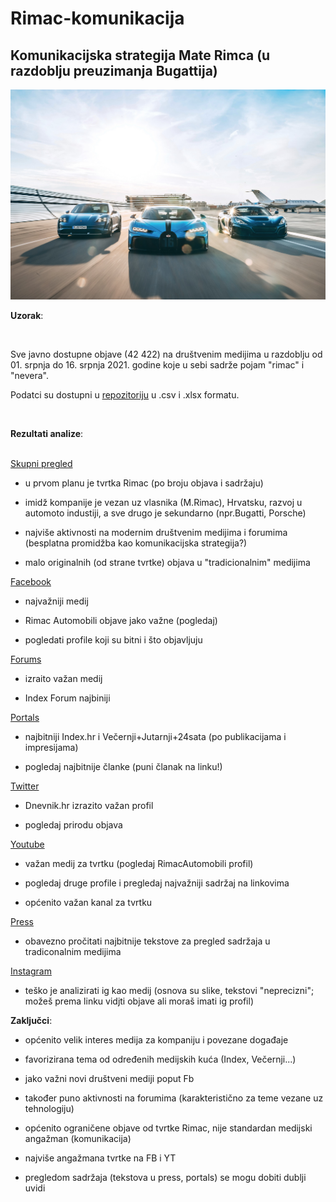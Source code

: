 # Rimac-komunikacija


## Komunikacijska strategija Mate Rimca (u razdoblju preuzimanja Bugattija)


<p align="center">
  <img src="./foto.jpg" width="750" title="hover text">
</p>


 
**Uzorak**:

<br>

Sve javno dostupne objave (42 422) na društvenim medijima u razdoblju od 01. srpnja do 16. srpnja 2021. godine koje u sebi sadrže pojam "rimac" i "nevera".

Podatci su dostupni u [repozitoriju](https://github.com/lusiki/Rimac-komunikacija/tree/main/dta) u .csv i .xlsx formatu.
 

<br>

**Rezultati analize**:
<br>
<br>

[Skupni pregled](https://raw.githack.com/lusiki/Rimac-komunikacija/main/code/GENERAL.html)
<br>

- u prvom planu je tvrtka Rimac (po broju objava i sadržaju)

- imidž kompanije je vezan uz vlasnika (M.Rimac), Hrvatsku, razvoj u automoto industiji, a sve drugo je sekundarno (npr.Bugatti, Porsche)

- najviše aktivnosti na modernim društvenim medijima i forumima (besplatna promidžba kao komunikacijska strategija?)

- malo originalnih (od strane tvrtke) objava u "tradicionalnim" medijima




[Facebook](https://raw.githack.com/lusiki/Rimac-komunikacija/main/code/facebook.html)
<br>


- najvažniji medij 

- Rimac Automobili objave jako važne (pogledaj)  

- pogledati profile koji su bitni i što objavljuju

[Forums](https://raw.githack.com/lusiki/Rimac-komunikacija/main/code/forums.html)
<br>

- izraito važan medij

- Index Forum najbiniji

[Portals](https://raw.githack.com/lusiki/Rimac-komunikacija/main/code/portals.html)
<br>

- najbitniji Index.hr i Večernji+Jutarnji+24sata (po publikacijama i impresijama)

- pogledaj najbitnije članke (puni članak na linku!)

[Twitter](https://raw.githack.com/lusiki/Rimac-komunikacija/main/code/twitter.html)
<br>

- Dnevnik.hr izrazito važan profil

- pogledaj prirodu objava

[Youtube](https://raw.githack.com/lusiki/Rimac-komunikacija/main/code/YouTube.html)
<br>


- važan medij za tvrtku (pogledaj RimacAutomobili profil) 

- pogledaj druge profile i pregledaj najvažniji sadržaj na linkovima

- općenito važan kanal za tvrtku

[Press](https://raw.githack.com/lusiki/Rimac-komunikacija/main/code/press.html)
<br>

- obavezno pročitati najbitnije tekstove za pregled sadržaja u tradiconalnim medijima


[Instagram](https://raw.githack.com/lusiki/Rimac-komunikacija/main/code/Instagram.html)


- teško je analizirati ig kao medij (osnova su slike, tekstovi "neprecizni"; možeš prema linku vidjti objave ali moraš imati ig profil)


**Zaključci**:

- općenito velik interes medija za kompaniju i povezane događaje

- favorizirana tema od određenih medijskih kuća (Index, Večernji...)

- jako važni novi društveni mediji poput Fb

- također puno aktivnosti na forumima (karakteristično za teme vezane uz tehnologiju)

- općenito ograničene objave od tvrtke Rimac, nije standardan medijski angažman (komunikacija)

- najviše angažmana tvrtke na FB i YT

- pregledom sadržaja (tekstova u press, portals) se mogu dobiti dublji uvidi












